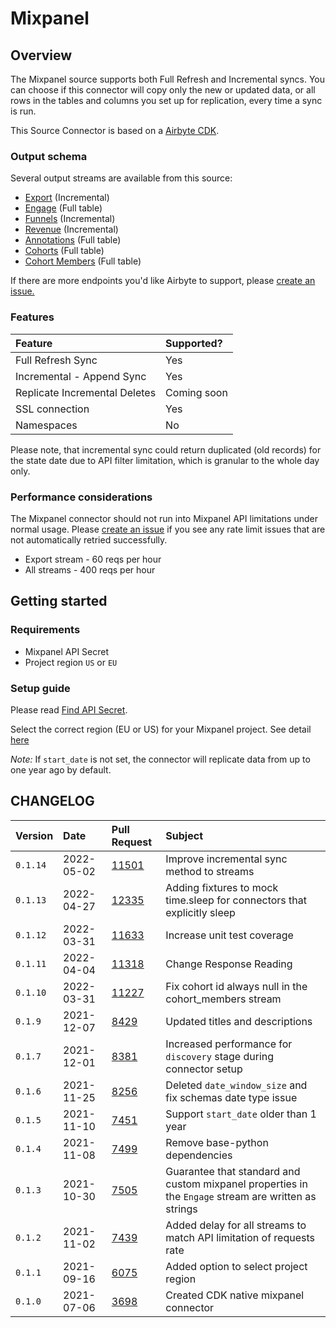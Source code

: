 # Mixpanel

## Overview

The Mixpanel source supports both Full Refresh and Incremental syncs. You can choose if this connector will copy only the new or updated data, or all rows in the tables and columns you set up for replication, every time a sync is run.

This Source Connector is based on a [Airbyte CDK](https://docs.airbyte.io/connector-development/cdk-python).

### Output schema

Several output streams are available from this source:

* [Export](https://developer.mixpanel.com/docs/exporting-raw-data#section-export-api-reference) \(Incremental\)
* [Engage](https://developer.mixpanel.com/docs/data-export-api#section-engage) \(Full table\)
* [Funnels](https://developer.mixpanel.com/docs/data-export-api#section-funnels) \(Incremental\)
* [Revenue](https://developer.mixpanel.com/docs/data-export-api#section-hr-span-style-font-family-courier-revenue-span) \(Incremental\)
* [Annotations](https://developer.mixpanel.com/docs/data-export-api#section-annotations) \(Full table\)
* [Cohorts](https://developer.mixpanel.com/docs/cohorts#section-list-cohorts) \(Full table\)
* [Cohort Members](https://developer.mixpanel.com/docs/data-export-api#section-engage) \(Full table\)

If there are more endpoints you'd like Airbyte to support, please [create an issue.](https://github.com/airbytehq/airbyte/issues/new/choose)

### Features

| Feature | Supported? |
| :--- | :--- |
| Full Refresh Sync | Yes |
| Incremental - Append Sync | Yes |
| Replicate Incremental Deletes | Coming soon |
| SSL connection | Yes |
| Namespaces | No |

Please note, that incremental sync could return duplicated \(old records\) for the state date due to API filter limitation, which is granular to the whole day only.

### Performance considerations

The Mixpanel connector should not run into Mixpanel API limitations under normal usage. Please [create an issue](https://github.com/airbytehq/airbyte/issues) if you see any rate limit issues that are not automatically retried successfully.

* Export stream - 60 reqs per hour
* All streams - 400 reqs per hour

## Getting started

### Requirements

* Mixpanel API Secret
* Project region `US` or `EU`

### Setup guide
<!-- markdown-link-check-disable-next-line -->
Please read [Find API Secret](https://help.mixpanel.com/hc/en-us/articles/115004502806-Find-Project-Token-).

<!-- markdown-link-check-disable-next-line -->
Select the correct region \(EU or US\) for your Mixpanel project. See detail [here](https://help.mixpanel.com/hc/en-us/articles/360039135652-Data-Residency-in-EU)

*Note:* If `start_date` is not set, the connector will replicate data from up to one year ago by default.

## CHANGELOG

| Version  | Date       | Pull Request                                             | Subject                                                                                              |
|:---------|:-----------|:---------------------------------------------------------|:-----------------------------------------------------------------------------------------------------|
| `0.1.14` | 2022-05-02 | [11501](https://github.com/airbytehq/airbyte/pull/11501) | Improve incremental sync method to streams |  
| `0.1.13` | 2022-04-27 | [12335](https://github.com/airbytehq/airbyte/pull/12335) | Adding fixtures to mock time.sleep for connectors that explicitly sleep                              |  
| `0.1.12` | 2022-03-31 | [11633](https://github.com/airbytehq/airbyte/pull/11633) | Increase unit test coverage                                                                          |  
| `0.1.11` | 2022-04-04 | [11318](https://github.com/airbytehq/airbyte/pull/11318) | Change Response Reading                                                                              |
| `0.1.10` | 2022-03-31 | [11227](https://github.com/airbytehq/airbyte/pull/11227) | Fix cohort id always null in the cohort_members stream                                               |
| `0.1.9`  | 2021-12-07 | [8429](https://github.com/airbytehq/airbyte/pull/8578)   | Updated titles and descriptions                                                                      |
| `0.1.7`  | 2021-12-01 | [8381](https://github.com/airbytehq/airbyte/pull/8381)   | Increased performance for `discovery` stage during connector setup                                   |
| `0.1.6`  | 2021-11-25 | [8256](https://github.com/airbytehq/airbyte/issues/8256) | Deleted `date_window_size` and fix schemas date type issue                                           |
| `0.1.5`  | 2021-11-10 | [7451](https://github.com/airbytehq/airbyte/issues/7451) | Support `start_date` older than 1 year                                                               |
| `0.1.4`  | 2021-11-08 | [7499](https://github.com/airbytehq/airbyte/pull/7499)   | Remove base-python dependencies                                                                      |
| `0.1.3`  | 2021-10-30 | [7505](https://github.com/airbytehq/airbyte/issues/7505) | Guarantee that standard and custom mixpanel properties in the `Engage` stream are written as strings |
| `0.1.2`  | 2021-11-02 | [7439](https://github.com/airbytehq/airbyte/issues/7439) | Added delay for all streams to match API limitation of requests rate                                 |
| `0.1.1`  | 2021-09-16 | [6075](https://github.com/airbytehq/airbyte/issues/6075) | Added option to select project region                                                                |
| `0.1.0`  | 2021-07-06 | [3698](https://github.com/airbytehq/airbyte/issues/3698) | Created CDK native mixpanel connector                                                                |


